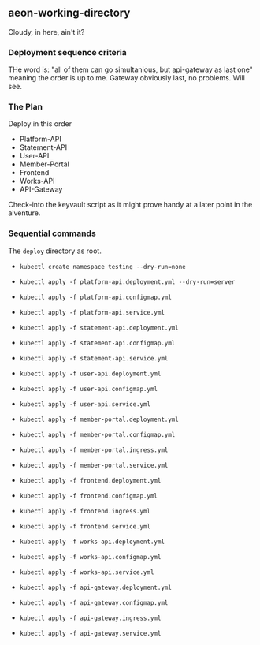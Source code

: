## aeon-working-directory

Cloudy, in here, ain't it?

### Deployment sequence criteria

THe word is: "all of them can go simultanious, but api-gateway as last one" meaning the order is up to me. Gateway obviously last, no problems. Will see.

### The Plan

Deploy in this order

* Platform-API
* Statement-API
* User-API
* Member-Portal
* Frontend
* Works-API
* API-Gateway

Check-into the keyvault script as it might prove handy at a later point in the aiventure.

### Sequential commands

The `deploy` directory as root.

* `kubectl create namespace testing --dry-run=none`

* `kubectl apply -f platform-api.deployment.yml --dry-run=server`
* `kubectl apply -f platform-api.configmap.yml`
* `kubectl apply -f platform-api.service.yml`

* `kubectl apply -f statement-api.deployment.yml`
* `kubectl apply -f statement-api.configmap.yml`
* `kubectl apply -f statement-api.service.yml`

* `kubectl apply -f user-api.deployment.yml`
* `kubectl apply -f user-api.configmap.yml`
* `kubectl apply -f user-api.service.yml`

* `kubectl apply -f member-portal.deployment.yml`
* `kubectl apply -f member-portal.configmap.yml`
* `kubectl apply -f member-portal.ingress.yml`
* `kubectl apply -f member-portal.service.yml`

* `kubectl apply -f frontend.deployment.yml`
* `kubectl apply -f frontend.configmap.yml`
* `kubectl apply -f frontend.ingress.yml`
* `kubectl apply -f frontend.service.yml`

* `kubectl apply -f works-api.deployment.yml`
* `kubectl apply -f works-api.configmap.yml`
* `kubectl apply -f works-api.service.yml`

* `kubectl apply -f api-gateway.deployment.yml`
* `kubectl apply -f api-gateway.configmap.yml`
* `kubectl apply -f api-gateway.ingress.yml`
* `kubectl apply -f api-gateway.service.yml`